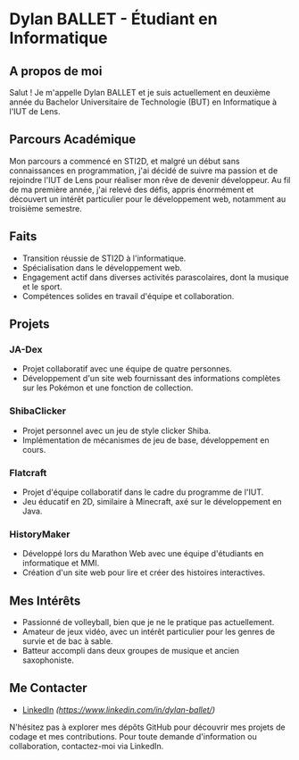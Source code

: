 # Dylan BALLET - Étudiant en Informatique

## A propos de moi

Salut ! Je m'appelle Dylan BALLET et je suis actuellement en deuxième année du Bachelor Universitaire de Technologie (BUT) en Informatique à l'IUT de Lens.

## Parcours Académique

Mon parcours a commencé en STI2D, et malgré un début sans connaissances en programmation, j'ai décidé de suivre ma passion et de rejoindre l'IUT de Lens pour réaliser mon rêve de devenir développeur. Au fil de ma première année, j'ai relevé des défis, appris énormément et découvert un intérêt particulier pour le développement web, notamment au troisième semestre.

## Faits

- Transition réussie de STI2D à l'informatique.
- Spécialisation dans le développement web.
- Engagement actif dans diverses activités parascolaires, dont la musique et le sport.
- Compétences solides en travail d'équipe et collaboration.

## Projets

### JA-Dex

- Projet collaboratif avec une équipe de quatre personnes.
- Développement d'un site web fournissant des informations complètes sur les Pokémon et une fonction de collection.

### ShibaClicker

- Projet personnel avec un jeu de style clicker Shiba.
- Implémentation de mécanismes de jeu de base, développement en cours.

### Flatcraft

- Projet d'équipe collaboratif dans le cadre du programme de l'IUT.
- Jeu éducatif en 2D, similaire à Minecraft, axé sur le développement en Java.

### HistoryMaker

- Développé lors du Marathon Web avec une équipe d'étudiants en informatique et MMI.
- Création d'un site web pour lire et créer des histoires interactives.

## Mes Intérêts

- Passionné de volleyball, bien que je ne le pratique pas actuellement.
- Amateur de jeux vidéo, avec un intérêt particulier pour les genres de survie et de bac à sable.
- Batteur accompli dans deux groupes de musique et ancien saxophoniste.

## Me Contacter

- [LinkedIn](#) *(https://www.linkedin.com/in/dylan-ballet/)*

N'hésitez pas à explorer mes dépôts GitHub pour découvrir mes projets de codage et mes contributions. Pour toute demande d'information ou collaboration, contactez-moi via LinkedIn.
